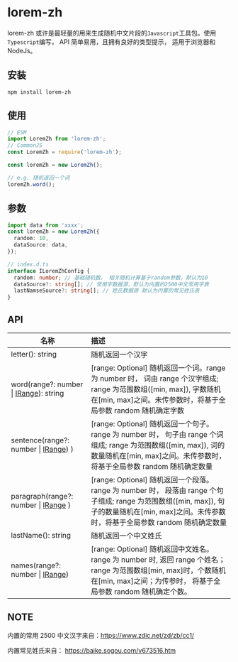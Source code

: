 # lorem-zh

lorem-zh 或许是最轻量的用来生成随机中文片段的`Javascript`工具包。使用`Typescript`编写， API 简单易用，且拥有良好的类型提示， 适用于浏览器和 NodeJs。

## 安装

```shell
npm install lorem-zh
```

## 使用

```typescript
// ESM
import LoremZh from 'lorem-zh';
// CommonJS
const LoremZh = require('lorem-zh');
```

```typescript
const loremZh = new LoremZh();

// e.g. 随机返回一个词
loremZh.word();
```

## 参数

```typescript
import data from 'xxxx';
const loremZh = new LoremZh({
  random: 10,
  dataSource: data,
});

// index.d.ts
interface ILoremZhConfig {
  random: number; // 基础随机数， 相关随机计算基于random参数，默认为10
  dataSource?: string[]; // 常用字数据源，默认为内置的2500中文常用字表
  lastNamseSource?: string[]; // 姓氏数据源 默认为内置的常见姓氏表
}
```

## API

| 名称                                                              | 描述                                                                                                                                                                                           |
| ----------------------------------------------------------------- | :--------------------------------------------------------------------------------------------------------------------------------------------------------------------------------------------- |
| letter(): string                                                  | 随机返回一个汉字                                                                                                                                                                               |
| word(range?: number \| [IRange](./src/types/lorem-zh.ts)): string | [range: Optional] 随机返回一个词。range 为 number 时， 词由 range 个汉字组成; range 为范围数组([min, max]), 字数随机在[min, max]之间。未传参数时，将基于全局参数 random 随机确定字数           |
| sentence(range?: number \| [IRange](./src/types/lorem-zh.ts)) )   | [range: Optional] 随机返回一个句子。range 为 number 时， 句子由 range 个词组成; range 为范围数组([min, max]), 词的数量随机在[min, max]之间。未传参数时，将基于全局参数 random 随机确定数量     |
| paragraph(range?: number \| [IRange](./src/types/lorem-zh.ts) )   | [range: Optional] 随机返回一个段落。range 为 number 时， 段落由 range 个句子组成; range 为范围数组([min, max]), 句子的数量随机在[min, max]之间。未传参数时，将基于全局参数 random 随机确定数量 |
| lastName(): string                                                | 随机返回一个中文姓氏                                                                                                                                                                           |
| names(range?: number \| [IRange](./src/types/lorem-zh.ts))        | [range: Optional] 随机返回中文姓名。range 为 number 时, 返回 range 个姓名；range 为范围数组[min, max]时，个数随机在[min, max]之间；为传参时， 将基于全局参数 random 随机确定个数。             |

## NOTE

内置的常用 2500 中文汉字来自：https://www.zdic.net/zd/zb/cc1/

内置常见姓氏来自： https://baike.sogou.com/v673516.htm
